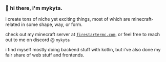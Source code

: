 ### 🍕 hi there, i'm mykyta.
i create tons of niche yet exciting things, most of which are minecraft-related in some shape, way, or form.

check out my minecraft server at [`firestartermc.com`](https://firestartermc.com), or feel free to reach out to me on discord @ `mykyta`

i find myself mostly doing backend stuff with kotlin, but i've also done my fair share of web stuff and frontends.
